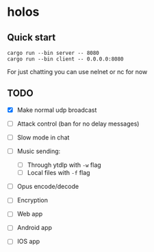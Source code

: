 # holos

## Quick start

    cargo run --bin server -- 8080
    cargo run --bin client -- 0.0.0.0:8080

For just chatting you can use nelnet or nc for now

## TODO

- [x] Make normal udp broadcast
- [ ] Attack control (ban for no delay messages)
- [ ] Slow mode in chat
- [ ] Music sending:
    - [ ] Through ytdlp with `-w` flag
    - [ ] Local files with `-f` flag
- [ ] Opus encode/decode
- [ ] Encryption
- [ ] Web app
- [ ] Android app
- [ ] IOS app

